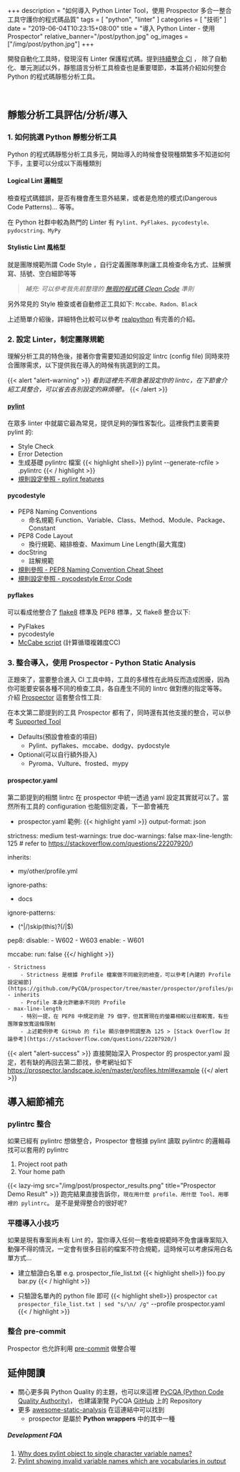 +++
description = "如何導入 Python Linter Tool，使用 Prospector 多合一整合工具守護你的程式碼品質"
tags = [ "python", "linter" ]
categories = [ "技術" ]
date = "2019-06-04T10:23:15+08:00"
title = "導入 Python Linter - 使用 Prospector"
relative_banner="/post/python.jpg"
og_images = ["/img/post/python.jpg"]
+++

開發自動化工具時，發現沒有 Linter 保護程式碼。提到[持續整合 CI](https://zh.wikipedia.org/wiki/%E6%8C%81%E7%BA%8C%E6%95%B4%E5%90%88) ，
除了自動化、單元測試以外，靜態語言分析工具檢查也是重要環節，本篇將介紹如何整合 Python 的程式碼靜態分析工具。
<!--more--> 

<br>

## 靜態分析工具評估/分析/導入
### 1. 如何挑選 Python 靜態分析工具
Python 的程式碼靜態分析工具多元，開始導入的時候會發現種類繁多不知道如何下手，主要可以分成以下兩種類別

#### Logical Lint 邏輯型
檢查程式碼錯誤，是否有機會產生意外結果，或者是危險的模式(Dangerous Code Patterns)... 等等。

在 Python 社群中較為熱門的 Linter 有 `Pylint、PyFlakes、pycodestyle、pydocstring、MyPy`

#### Stylistic Lint 風格型
就是團隊規範所謂 Code Style ，自行定義團隊準則讓工具檢查命名方式、註解撰寫、括號、空白細節等等

> *補充: 可以參考我先前整理的 [無瑕的程式碼 Clean Code](https://www.slideshare.net/kylinfish/clean-code-72688451) 準則*

另外常見的 Style 檢查或者自動修正工具如下: `Mccabe、Radon、Black`

上述簡單介紹後，詳細特色比較可以參考 [realpython](https://realpython.com/python-code-quality/#how-to-improve-python-code-quality)
有完善的介紹。

### 2. 設定 Linter，制定團隊規範
理解分析工具的特色後，接著你會需要知道如何設定 lintrc (config file) 同時來符合團隊需求，以下提供我在導入的時候有挑選到的工具。

{{< alert "alert-warning" >}}
*看到這裡先不用急著設定你的 lintrc，在下節會介紹工具整合，可以省去各別設定的麻煩喔!。*
{{< /alert >}}

#### [pylint](https://www.pylint.org/)
在眾多 linter 中就屬它最為常見，提供足夠的彈性客製化。這裡我們主要需要 pylint 的:

- Style Check
- Error Detection
- 生成基礎 pylintrc 檔案
{{< highlight shell>}}
pylint --generate-rcfile > .pylintrc
{{< / highlight >}}
- [規則設定參照 - pylint features](http://pylint.pycqa.org/en/latest/technical_reference/features.html)

#### pycodestyle
- PEP8 Naming Conventions
    - 命名規範 Function、Variable、Class、Method、Module、Package、Constant
- PEP8 Code Layout
    - 換行規範、縮排檢查、Maximum Line Length(最大寬度)
- docString
    - 註解規範
- [規則參照 - PEP8 Naming Convention Cheat Sheet](https://realpython.com/python-pep8/#naming-styles)
- [規則設定參照 - pycodestyle Error Code](https://pep8.readthedocs.io/en/latest/intro.html#error-codes)

#### pyflakes
可以看成他整合了 [flake8](https://pypi.org/project/flake8/) 標準及 PEP8 標準，又 flake8 整合以下:

- PyFlakes
- pycodestyle
- [McCabe script](https://github.com/PyCQA/mccabe) (計算循環複雜度CC)


### 3. 整合導入，使用 Prospector - Python Static Analysis
正題來了，當要整合進入 CI 工具中時，工具的多樣性在此時反而造成困擾，因為你可能要安裝各種不同的檢查工具，各自產生不同的 lintrc 做對應的指定等等。
介紹 [Prospector](https://prospector.landscape.io/en/master/index.html) 這套整合性工具:

在本文第二節提到的工具 Prospector 都有了，同時還有其他支援的整合，可以參考 [Supported Tool](https://prospector.landscape.io/en/master/supported_tools.html)

- Defaults(預設會檢查的項目)
    - Pylint、pyflakes、mccabe、dodgy、pydocstyle
- Optional(可以自行額外掛入)
    - Pyroma、Vulture、frosted、mypy

#### prospector.yaml
第二節提到的相關 lintrc 在 prospector 中統一透過 yaml 設定其實就可以了。當然所有工具的 configuration 也能個別定義，下一節會補充

- prospector.yaml 範例:
{{< highlight yaml >}}
output-format: json

strictness: medium
test-warnings: true
doc-warnings: false
max-line-length: 125 # refer to https://stackoverflow.com/questions/22207920/)

inherits:
  - my/other/profile.yml

ignore-paths:
  - docs

ignore-patterns:
  - (^|/)skip(this)?(/|$)

pep8:
  disable:
    - W602
    - W603
  enable:
    - W601

mccabe:
  run: false
{{</ highlight >}}

    - Strictness
        - Strictness 是根據 Profile 檔案做不同級別的檢查，可以參考[內建的 Profile 設定細節](https://github.com/PyCQA/prospector/tree/master/prospector/profiles/profiles)
    - inherits
        - Profile 本身允許繼承不同的 Profile
    - max-line-length
        - 特別一提，在 PEP8 中規定的是 79 個字，但其實現在的螢幕相較以往都較寬，有些團隊會放寬這條限制
        - 上述範例參考 GitHub 的 file 顯示做參照調整為 125 > [Stack Overflow 討論參考](https://stackoverflow.com/questions/22207920/)

{{< alert "alert-success" >}}
直接開始深入 Prospector 的 prospector.yaml 設定，若有缺的再回去第二節找，參考網址如下
https://prospector.landscape.io/en/master/profiles.html#example
{{</ alert >}}

## 導入細節補充

### pylintrc 整合
如果已經有 pylintrc 想做整合，Prospector 會根據 pylint 讀取 pylintrc 的邏輯尋找可以套用的 pylintrc

1. Project root path 
2. Your home path

{{< lazy-img src="/img/post/prospector_results.png" title="Prospector Demo Result" >}}
跑完結果直接告訴你，`現在用什麼 profile、用什麼 Tool、用哪裡的 pylintrc`。
是不是覺得整合的很好呢?

### 平穩導入小技巧
如果是現有專案尚未有 Lint 的，當你導入任何一套檢查規範時不免會讓專案陷入動彈不得的情況，一定會有很多目前的檔案不符合規範，這時候可以考慮採用白名單方式...

- 建立驗證白名單 e.g. prospector_file_list.txt 
{{< highlight shell>}}
foo.py
bar.py
{{< / highlight >}}

- 只驗證名單內的 python file 即可
{{< highlight shell>}}
prospector `cat prospector_file_list.txt | sed "s/\n/ /g"` --profile prospector.yaml
{{< / highlight >}}

### 整合 pre-commit
Prospector 也允許利用 [pre-commit](https://pre-commit.com/) 做整合喔

## 延伸閱讀
- 關心更多與 Python Quality 的主題，也可以來這裡 [PyCQA (Python Code Quality Authority)](http://meta.pycqa.org/en/latest/introduction.html)，
也建議瀏覽 PyCQA [GitHub](https://github.com/PyCQA) 上的 Repository
- 更多 [awesome-static-analysis](https://github.com/mre/awesome-static-analysis) 在這連結中可以找到
    - prospector 是屬於 **Python wrappers** 中的其中一種

##### Development FQA
1. [Why does pylint object to single character variable names?](https://stackoverflow.com/questions/21833872/why-does-pylint-object-to-single-character-variable-names)
2. [Pylint showing invalid variable names which are vocabularies in output ](https://stackoverflow.com/questions/10815549/pylint-showing-invalid-variable-name-in-output)

